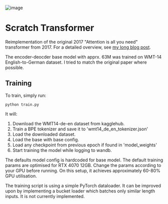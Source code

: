 
![image](https://github.com/user-attachments/assets/698f3d21-4f4d-4650-b51f-6e3d4daa3756)


# Scratch Transformer
Reimplementation of the original 2017 "Attention is all you need" transformer from 2017. For a detailed overview, see [my long blog post](https://www.ubaada.com/post/fc9c5fc3).

The encoder-deocder base model with apprx. 63M was trained on WMT-14 English-to-German dataset. I tried to match the original paper where possible.

## Training
To train, simply run:
```
python train.py
```
It will:
1. Download the WMT14-de-en dataset from kagglehub.
2. Train a BPE tokenizer and save it to 'wmt14_de_en_tokenizer.json'
3. Load the downloaded dataset.
4. Load the base with base config.
5. Load any checkpoint from previous epoch if found in 'model_weights'
6. Start training the model while logging to wandb.


The defaults model config is hardcoded for base model. The default training params are optimised for RTX 4070 12GB. Change the params according to your GPU before running. On this setup, it achieves approximately 60-80% GPU utilisation. 

The training script is using a simple PyTorch dataloader. It can be improved upon by implementing a bucket loader which batches only similar length inputs. It is not currently implemented.
